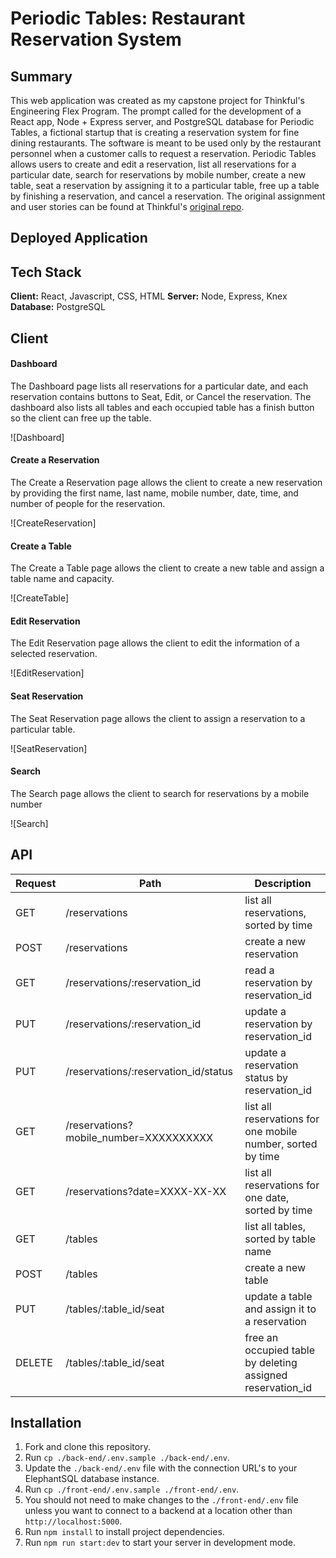 # **Periodic Tables:** Restaurant Reservation System

## Summary

This web application was created as my capstone project for Thinkful's Engineering Flex Program. The prompt called for the development of a React app, Node + Express server, and PostgreSQL database for Periodic Tables, a fictional startup that is creating a reservation system for fine dining restaurants. The software is meant to be used only by the restaurant personnel when a customer calls to request a reservation. Periodic Tables allows users to create and edit a reservation, list all reservations for a particular date, search for reservations by mobile number, create a new table, seat a reservation by assigning it to a particular table, free up a table by finishing a reservation, and cancel a reservation. The original assignment and user stories can be found at Thinkful's [original repo](https://github.com/Thinkful-Ed/starter-restaurant-reservation).

## Deployed Application



## Tech Stack

**Client:** React, Javascript, CSS, HTML
**Server:** Node, Express, Knex
**Database:** PostgreSQL

## Client

#### Dashboard

The Dashboard page lists all reservations for a particular date, and each reservation contains buttons to Seat, Edit, or Cancel the reservation. The dashboard also lists all tables and each occupied table has a finish button so the client can free up the table.

![Dashboard]

#### Create a Reservation

The Create a Reservation page allows the client to create a new reservation by providing the first name, last name, mobile number, date, time, and number of people for the reservation.

![CreateReservation]

#### Create a Table

The Create a Table page allows the client to create a new table and assign a table name and capacity.

![CreateTable]

#### Edit Reservation

The Edit Reservation page allows the client to edit the information of a selected reservation.

![EditReservation]

#### Seat Reservation

The Seat Reservation page allows the client to assign a reservation to a particular table.

![SeatReservation]

#### Search

The Search page allows the client to search for reservations by a mobile number

![Search]

## API

| Request | Path                                   | Description                                                 |
| ------- | -------------------------------------- | ----------------------------------------------------------- |
| GET     | /reservations                          | list all reservations, sorted by time                       |
| POST    | /reservations                          | create a new reservation                                    |
| GET     | /reservations/:reservation_id          | read a reservation by reservation_id                        |
| PUT     | /reservations/:reservation_id          | update a reservation by reservation_id                      |
| PUT     | /reservations/:reservation_id/status   | update a reservation status by reservation_id               |
| GET     | /reservations?mobile_number=XXXXXXXXXX | list all reservations for one mobile number, sorted by time |
| GET     | /reservations?date=XXXX-XX-XX          | list all reservations for one date, sorted by time          |
| GET     | /tables                                | list all tables, sorted by table name                       |
| POST    | /tables                                | create a new table                                          |
| PUT     | /tables/:table_id/seat                 | update a table and assign it to a reservation               |
| DELETE  | /tables/:table_id/seat                 | free an occupied table by deleting assigned reservation_id  |

## Installation

1. Fork and clone this repository.
1. Run `cp ./back-end/.env.sample ./back-end/.env`.
1. Update the `./back-end/.env` file with the connection URL's to your ElephantSQL database instance.
1. Run `cp ./front-end/.env.sample ./front-end/.env`.
1. You should not need to make changes to the `./front-end/.env` file unless you want to connect to a backend at a location other than `http://localhost:5000`.
1. Run `npm install` to install project dependencies.
1. Run `npm run start:dev` to start your server in development mode.
